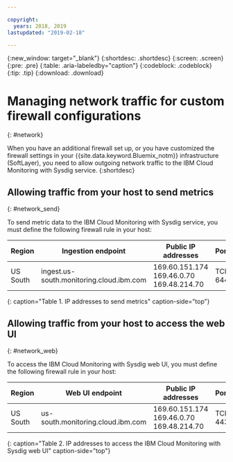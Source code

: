 ```yaml
---

copyright:
  years: 2018, 2019
lastupdated: "2019-02-18"

---
```


{:new_window: target="_blank"}
{:shortdesc: .shortdesc}
{:screen: .screen}
{:pre: .pre}
{:table: .aria-labeledby="caption"}
{:codeblock: .codeblock}
{:tip: .tip}
{:download: .download}

 
# Managing network traffic for custom firewall configurations
{: #network}

When you have an additional firewall set up, or you have customized the firewall settings in your {{site.data.keyword.Bluemix_notm}} infrastructure (SoftLayer), you need to allow outgoing network traffic to the IBM Cloud Monitoring with Sysdig service. 
{:shortdesc}


## Allowing traffic from your host to send metrics
{: #network_send}

To send metric data to the IBM Cloud Monitoring with Sysdig service, you must define the following firewall rule in your host:

| Region      | Ingestion endpoint                                | Public IP addresses               | Ports    |
|-------------|---------------------------------------------------|-----------------------------------|----------|
| US South    | ingest.us-south.monitoring.cloud.ibm.com          | 169.60.151.174 </br>169.46.0.70 </br>169.48.214.70   | TCP 6443 | 
{: caption="Table 1. IP addresses to send metrics" caption-side="top"}


## Allowing traffic from your host to access the web UI
{: #network_web}

To access the IBM Cloud Monitoring with Sysdig web UI, you must define the following firewall rule in your host:

| Region      | Web UI endpoint                                   | Public IP addresses               | Ports   |
|-------------|---------------------------------------------------|-----------------------------------|---------|
| US South    | us-south.monitoring.cloud.ibm.com                 | 169.60.151.174 </br>169.46.0.70 </br>169.48.214.70   | TCP 443 | 
{: caption="Table 2. IP addresses to access the IBM Cloud Monitoring with Sysdig web UI" caption-side="top"}


